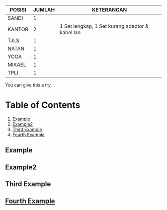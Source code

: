 


| POSISI | JUMLAH | KETERANGAN                                      |
| ------ | ------ | ----------------------------------------------- |
| SANDI  | 1      |                                                 |
| KANTOR | 2      | 1 Set lengkap, 1 Set kurang adaptor & kabel lan |
| TJLS   | 1      |                                                 |
| NATAN  | 1      |                                                 |
| YOGA   | 1      |                                                 |
| MIKAEL | 1      |                                                 |
| TPLI   | 1      |                                                 |




You can give this a try.

# Table of Contents
1. [Example](#example)
2. [Example2](#example2)
3. [Third Example](#third-example)
4. [Fourth Example](#fourth-examplehttpwwwfourthexamplecom)


## Example
## Example2
## Third Example
## [Fourth Example](http://www.fourthexample.com)
